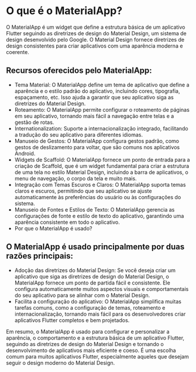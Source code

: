 # O que é o MaterialApp?
O MaterialApp é um widget que define a estrutura básica de um aplicativo Flutter seguindo as diretrizes de design do Material Design, um sistema de design desenvolvido pelo Google. O Material Design fornece diretrizes de design consistentes para criar aplicativos com uma aparência moderna e coerente.

## Recursos oferecidos pelo MaterialApp:
 - Tema Material: O MaterialApp define um tema de aplicativo que define a aparência e o estilo padrão do aplicativo, incluindo cores, tipografia, espaçamento, etc. Isso ajuda a garantir que seu aplicativo siga as diretrizes do Material Design.
- Roteamento: O MaterialApp permite configurar o roteamento de páginas em seu aplicativo, tornando mais fácil a navegação entre telas e a gestão de rotas.
- Internationalization: Suporte a internacionalização integrado, facilitando a tradução do seu aplicativo para diferentes idiomas.
- Manuseio de Gestos: O MaterialApp configura gestos padrão, como gestos de deslizamento para voltar, que são comuns nos aplicativos Android.
- Widgets de Scaffold: O MaterialApp fornece um ponto de entrada para a criação de Scaffold, que é um widget fundamental para criar a estrutura de uma tela no estilo Material Design, incluindo a barra de aplicativos, o menu de navegação, o corpo da tela e muito mais.
- Integração com Temas Escuros e Claros: O MaterialApp suporta temas claros e escuros, permitindo que seu aplicativo se ajuste automaticamente às preferências do usuário ou às configurações do sistema.
- Manuseio de Fontes e Estilos de Texto: O MaterialApp gerencia as configurações de fonte e estilo de texto do aplicativo, garantindo uma aparência consistente em todo o aplicativo.
- Por que o MaterialApp é usado? 

## O MaterialApp é usado principalmente por duas razões principais:

- Adoção das diretrizes do Material Design: Se você deseja criar um aplicativo que siga as diretrizes de design do Material Design, o MaterialApp fornece um ponto de partida fácil e consistente. Ele configura automaticamente muitos aspectos visuais e comportamentais do seu aplicativo para se alinhar com o Material Design.
- Facilita a configuração do aplicativo: O MaterialApp simplifica muitas tarefas comuns, como a configuração de temas, roteamento e internacionalização, tornando mais fácil para os desenvolvedores criar aplicativos Flutter completos e bem projetados.

Em resumo, o MaterialApp é usado para configurar e personalizar a aparência, o comportamento e a estrutura básica de um aplicativo Flutter, seguindo as diretrizes de design do Material Design e tornando o desenvolvimento de aplicativos mais eficiente e coeso. É uma escolha comum para muitos aplicativos Flutter, especialmente aqueles que desejam seguir o design moderno do Material Design.